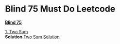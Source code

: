 # Blind 75 Must Do Leetcode

**[Blind 75](https://leetcode.com/list/onqm733r)** <br/>

[1. Two Sum](https://leetcode.com/problems/two-sum/) <br/>
**Solution** [Two Sum Solution](src/main/java/blind75/TwoSum.java)  <br/>
